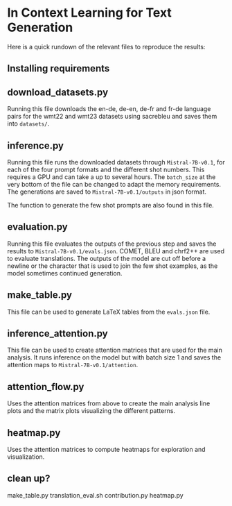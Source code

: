 # In Context Learning for Text Generation

Here is a quick rundown of the relevant files to reproduce the results:

## Installing requirements


## download_datasets.py
Running this file downloads the en-de, de-en, de-fr and fr-de language pairs for the wmt22 and wmt23 datasets using sacrebleu and saves them into `datasets/`.

## inference.py
Running this file runs the downloaded datasets through `Mistral-7B-v0.1`, for each of the four prompt formats and the different shot numbers.
This requires a GPU and can take a up to several hours.
The `batch_size` at the very bottom of the file can be changed to adapt the memory requirements. 
The generations are saved to `Mistral-7B-v0.1/outputs` in json format.

The function to generate the few shot prompts are also found in this file.

## evaluation.py
Running this file evaluates the outputs of the previous step and saves the results to `Mistral-7B-v0.1/evals.json`.
COMET, BLEU and chrf2++ are used to evaluate translations.
The outputs of the model are cut off before a newline or the character that is used to join the few shot examples, as the model sometimes continued generation.

## make_table.py
This file can be used to generate LaTeX tables from the `evals.json` file.

## inference_attention.py 
This file can be used to create attention matrices that are used for the main analysis.
It runs inference on the model but with batch size 1 and saves the attention maps to `Mistral-7B-v0.1/attention`.

## attention_flow.py
Uses the attention matrices from above to create the main analysis line plots and the matrix plots visualizing the different patterns.

## heatmap.py
Uses the attention matrices to compute heatmaps for exploration and visualization.

## clean up?
make_table.py
translation_eval.sh
contribution.py
heatmap.py
